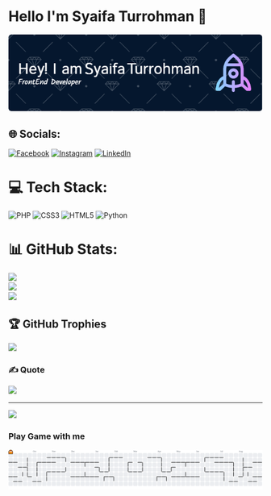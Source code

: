 # Hello I'm Syaifa Turrohman 👋

![SyaifaTurrohman](./img/github-header-image.png)
<!--
**SyaifaTurrohman/SyaifaTurrohman** is a ✨ _special_ ✨ repository because its `README.md` (this file) appears on your GitHub profile.

Here are some ideas to get you started:

- 🔭 I’m currently working on ...
- 🌱 I’m currently learning ...
- 👯 I’m looking to collaborate on ...
- 🤔 I’m looking for help with ...
- 💬 Ask me about ...
- 📫 How to reach me: ...
- 😄 Pronouns: ...
- ⚡ Fun fact: ...
-->



<!-- #### Skills
<img src="https://img.shields.io/badge/HTML5-E34F26?style=for-the-badge&logo=html5&logoColor=white."/>

<img src="https://img.shields.io/badge/LaTeX-47A141?style=for-the-badge&logo=LaTeX&logoColor=white" />

<img src="https://img.shields.io/badge/Python-FFD43B?style=for-the-badge&logo=python&logoColor=blue" />

<img src="https://img.shields.io/badge/Flutter-02569B?style=for-the-badge&logo=flutter&logoColor=white" />

<img src="https://img.shields.io/badge/CSS3-1572B6?style=for-the-badge&logo=css3&logoColor=white" />

#### Connect with me
![htttps://instagram.com/Syaifaturrohman](https://img.shields.io/badge/Instagram-E4405F?style=for-the-badge&logo=instagram&logoColor=white) ![htttps://Facebook.com/Syaifaturrohman](https://img.shields.io/badge/Facebook-1877F2?style=for-the-badge&logo=facebook&logoColor=white) ![https://www.linkedin.com/in/syaifa-turrohman-2a19a3226/](https://img.shields.io/badge/LinkedIn-0077B5?style=for-the-badge&logo=linkedin&logoColor=white) 

##### My GitHub Stats
[![Syaifa GitHub stats](https://github-readme-stats.vercel.app/api?username=SyaifaTurrohman&show_icons=true&theme=radical) -->



## 🌐 Socials:
[![Facebook](https://img.shields.io/badge/Facebook-%231877F2.svg?logo=Facebook&logoColor=white)](https://facebook.com/Syaifaturrohman) 
[![Instagram](https://img.shields.io/badge/Instagram-%23E4405F.svg?logo=Instagram&logoColor=white)](https://instagram.com/Syaifaturrohman) 
[![LinkedIn](https://img.shields.io/badge/LinkedIn-%230077B5.svg?logo=linkedin&logoColor=white)]((https://www.linkedin.com/in/syaifa-turrohman-2a19a3226/)) 

# 💻 Tech Stack:
![PHP](https://img.shields.io/badge/php-%23777BB4.svg?style=for-the-badge&logo=php&logoColor=white)
![CSS3](https://img.shields.io/badge/css3-%231572B6.svg?style=for-the-badge&logo=css3&logoColor=white) 
![HTML5](https://img.shields.io/badge/html5-%23E34F26.svg?style=for-the-badge&logo=html5&logoColor=white) 
![Python](https://img.shields.io/badge/python-3670A0?style=for-the-badge&logo=python&logoColor=ffdd54)
# 📊 GitHub Stats:
![](https://github-readme-stats.vercel.app/api?username=SyaifaTurrohman&theme=dark&hide_border=false&include_all_commits=false&count_private=false)<br/>
![](https://nirzak-streak-stats.vercel.app/?user=SyaifaTurrohman&theme=dark&hide_border=false)<br/>
![](https://github-readme-stats.vercel.app/api/top-langs/?username=SyaifaTurrohman&theme=dark&hide_border=false&include_all_commits=false&count_private=false&layout=compact)

## 🏆 GitHub Trophies
![](https://github-profile-trophy.vercel.app/?username=SyaifaTurrohman&theme=radical&no-frame=false&no-bg=true&margin-w=4)

### ✍️ Quote
![](https://quotes-github-readme.vercel.app/api?type=horizontal&theme=radical)

---
[![](https://visitcount.itsvg.in/api?id=SyaifaTurrohman&icon=0&color=0)](https://visitcount.itsvg.in)


### Play Game with me
 <picture>
  <source media="(prefers-color-scheme: dark)" srcset="https://raw.githubusercontent.com/SyaifaTurrohman/SyaifaTurrohman/output/pacman-contribution-graph-dark.svg">
  <source media="(prefers-color-scheme: light)" srcset="https://raw.githubusercontent.com/SyaifaTurrohman/SyaifaTurrohman/output/pacman-contribution-graph.svg">
  <img alt="pacman contribution graph" src="https://raw.githubusercontent.com/SyaifaTurrohman/SyaifaTurrohman/output/pacman-contribution-graph.svg">
</picture>

